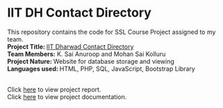 # IIT DH Contact Directory
<html>
  <h>
This repository contains the code for SSL Course Project assigned to my team.
  </h>
  <body><br>
    <b> Project Title: </b> <a href="http://10.250.8.18/iitdhcd-new/pro0.php">IIT Dharwad Contact Directory</a> <br>
  <b>Team Members:</b> K. Sai Anuroop and Mohan Sai Kolluru <br>
  <b>Project Nature: </b>Website for database storage and viewing <br>
  <b>Languages used: </b>HTML, PHP, SQL, JavaScript, Bootstrap Library <br><br>
<!--Estimated Duration of Project: One month-->

Click <a href="https://github.com/ksanu1998/iitdh_contact_directory/blob/master/sslpro.pdf">here</a> to view project report.<br>
Click <a href="https://github.com/ksanu1998/iitdh_contact_directory/blob/master/documentation.pdf">here</a> to view project documentation.

</body>
</html>
